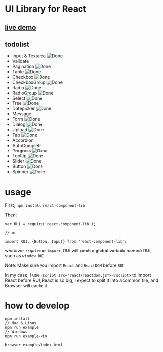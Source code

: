 [1]:https://cdn2.iconfinder.com/static/b8f60f4d8c7eba9114a36481bae51c41/assets/img/checkmark-green.png
# UI Library for React

## [live demo](http://5doe.com/custom/react-component/example/)

## todolist

* Input & Textarea ![Done][1]
* Validate
* Pagination ![Done][1]
* Table ![Done][1]
* Checkbox ![Done][1]
* CheckboxGroup ![Done][1]
* Radio ![Done][1]
* RadioGroup ![Done][1]
* Select ![Done][1]
* Tree ![Done][1]
* Datepicker ![Done][1]
* Message
* Form ![Done][1]
* Dialog ![Done][1]
* Upload ![Done][1]
* Tab ![Done][1]
* Accordion
* AutoComplete
* Progress ![Done][1]
* Tooltip ![Done][1]
* Slider ![Done][1]
* Button ![Done][1]
* Spinner ![Done][1]

# usage

First, ```npm install react-component-lib```

Then:
```
var RUI = require('react-component-lib');

// or

import RUI, {Button, Input} from 'react-component-lib';
```

whatever ```require``` or ```import```, RUI will patch a global variable named: RUI, such as ```window.RUI```

Note:
Make sure you import ```React``` and ```ReactDOM``` before ```RUI```

In my case, I use ```<script src="react+reactdom.js"></script>``` to import React before RUI,
React is so big, I expect to split it into a common file, and Browser will cache it

# how to develop

```
npm install
// Mac & Linux
npm run example
// Windows
npm run example-win

browser example/index.html
```